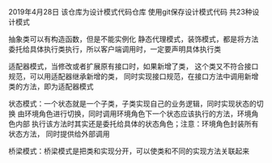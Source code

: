 2019年4月28日
该仓库为设计模式代码仓库
使用git保存设计模式代码
共23种设计模式

抽象类可以有构造函数，但是不能实例化
静态代理模式，装饰模式，都是将方法委托给具体执行类执行，所以客户端调用时，一定要声明具体执行类

适配器模式，当修改或者扩展原有接口时，如果新增了类，
这个类又不符合接口规范，可以用适配器继承新增的类，
同时实现接口规范，在接口方法中调用新增类的方法，即为适配器模式

状态模式：一个状态就是一个子类，子类实现自己的业务逻辑，同时实现状态的切换
由环境角色进行切换，同时调用环境角色下一个状态应该执行的方法，环境角色内部
执行该方法时其实还是委托给具体的状态角色；注意：环境角色封装所有状态方法，
同时提供给外部调用

桥梁模式：桥梁模式是把类和实现分开，可以使类和不同的实现方法关联起来
